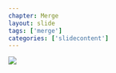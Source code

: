 ```yaml
---
chapter: Merge
layout: slide
tags: ['merge']
categories: ['slidecontent']
---
```


<div class="diagram-group">
	<img class="diagram" src="assets/diagrams/git-merge-recursive.png">
</div>